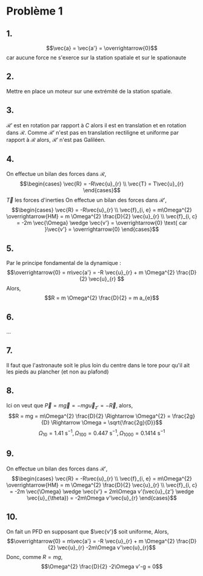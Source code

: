 # Problème 1
## 1.
$$\vec{a} = \vec{a'} = \overrightarrow{0}$$
car aucune force ne s'exerce sur la station spatiale et sur le spationaute

## 2.
Mettre en place un moteur sur une extrémité de la station spatiale. 

## 3.
$\mathcal{R}'$ est en rotation par rapport à $C$ alors il est en translation et en rotation dans $\mathcal{R}$. 
Comme $\mathcal{R}'$ n'est pas en translation rectiligne et uniforme par rapport à $\mathcal{R}$ alors, $\mathcal{R}'$ n'est pas Galiléen.

## 4.
On effectue un bilan des forces dans $\mathcal{R}$, 
$$\begin{cases}
\vec{R} = -R\vec{u}_{r} \\
\vec{T} = T\vec{u}_{r}
\end{cases}$$
$\vec{T}$ les forces d'inerties
On effectue un bilan des forces dans $\mathcal{R}'$, 
$$\begin{cases}
\vec{R} = -R\vec{u}_{r} \\
\vec{f}_{i, e} = m\Omega^{2} \overrightarrow{HM} = m \Omega^{2} \frac{D}{2} \vec{u}_{r} \\
\vec{f}_{i, c} = -2m \vec{\Omega} \wedge \vec{v'} = \overrightarrow{0} \text{ car }\vec{v'} = \overrightarrow{0}
\end{cases}$$

## 5.
Par le principe fondamental de la dynamique : 
$$\overrightarrow{0} = m\vec{a'} = -R \vec{u}_{r} + m \Omega^{2} \frac{D}{2} \vec{u}_{r} $$
Alors, 
$$R = m \Omega^{2} \frac{D}{2} = m a_{e}$$

## 6.
...

## 7.
Il faut que l'astronaute soit le plus loin du centre dans le tore pour qu'il ait les pieds au plancher (et non au plafond)

## 8.
Ici on veut que $\vec{P} = m\vec{g} = -mg \vec{u}_{z'} = -\vec{R}$, alors, 
$$R = mg = m\Omega^{2} \frac{D}{2} \Rightarrow \Omega^{2} = \frac{2g}{D} \Rightarrow \Omega = \sqrt{\frac{2g}{D}}$$
$$\Omega_{10} = 1.41 \text{ s}^{-1}, \Omega_{100} = 0.447\text{ s}^{-1}, \Omega_{1000} = 0.1414\text{ s}^{-1}$$

## 9.
On effectue un bilan des forces dans $\mathcal{R}'$, 
$$\begin{cases}
\vec{R} = -R\vec{u}_{r} \\
\vec{f}_{i, e} = m\Omega^{2} \overrightarrow{HM} = m \Omega^{2} \frac{D}{2} \vec{u}_{r} \\
\vec{f}_{i, c} = -2m \vec{\Omega} \wedge \vec{v'} = 2m\Omega v'(\vec{u}_{z'} \wedge \vec{u}_{\theta}) = -2m\Omega v'\vec{u}_{r}
\end{cases}$$

## 10.
On fait un PFD en supposant que $\vec{v'}$ soit uniforme, 
Alors, 
$$\overrightarrow{0} = m\vec{a'} = -R \vec{u}_{r} + m \Omega^{2} \frac{D}{2} \vec{u}_{r} -2m\Omega v'\vec{u}_{r}$$
Donc, comme $R = mg$, 
$$\Omega^{2} \frac{D}{2} -2\Omega v'-g = 0$$
